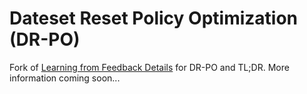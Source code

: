 # Dateset Reset Policy Optimization (DR-PO)
Fork of [Learning from Feedback Details](https://github.com/vwxyzjn/summarize_from_feedback_details/tree/62c37d63c212c55bde52833611eb642a95facb5c) for DR-PO and TL;DR.
More information coming soon...
